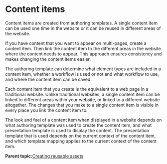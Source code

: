 # Content items 

Content items are created from authoring templates. A single content item can be used one time in the website or it can be reused in different areas of the website.

If you have content that you want to appear on multi-pages, create a content item. Then link the content item to the different areas in the website where the content needs to appear. This approach ensures consistency and makes changing the content items easier.

The authoring template can determine what element types are included in a content item, whether a workflow is used or not and what workflow to use, and where the content item can be saved.

Each content item that you create is the equivalent to a web page in a traditional website. Unlike traditional websites, a single content item can be linked to different areas within your website, or linked to a different website altogether. The changes that you make to a single content item is visible in every place you link the content item to.

The look and feel of a content item when displayed in a website depends on what authoring template was used to create the content item, and what presentation template is used to display the content. The presentation template that is used depends on the current context of the content item, and which template mapping applies to the current context of the content item.

**Parent topic:**[Creating reusable assets ](../site/site_assets.md)

